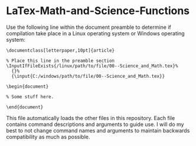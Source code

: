 # LaTex-Math-and-Science-Functions

Use the following line within the document preamble to determine if compilation take place in a Linux operating system or Windows operating system:

```
\documentclass[letterpaper,10pt]{article}

% Place this line in the preamble section
\InputIfFileExists{/linux/path/to/file/00--Science_and_Math.tex}%
  {}%
  {\input{C:/windows/path/to/file/00--Science_and_Math.tex}}
  
\begin{document}

% Some stuff here.

\end{document}
```
This file automatically loads the other files in this repository.  Each file contains command descriptions and arguments to guide use.  I will do my best to not change command names and arguments to maintain backwards compatibility as much as possible.
